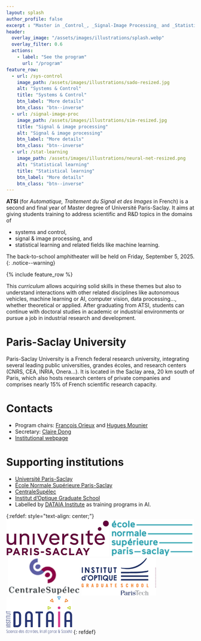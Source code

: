 ```yaml
---
layout: splash
author_profile: false
excerpt : "Master in _Control_, _Signal-Image Processing_ and _Statistical Learning_"
header:
  overlay_image: "/assets/images/illustrations/splash.webp"
  overlay_filter: 0.6
  actions:
    - label: "See the program"
      url: "/program"
feature_row:
  - url: /sys-control
    image_path: /assets/images/illustrations/sado-resized.jpg
    alt: "Systems & Control"
    title: "Systems & Control"
    btn_label: "More details"
    btn_class: "btn--inverse"
  - url: /signal-image-proc
    image_path: /assets/images/illustrations/sim-resized.jpg
    title: "Signal & image processing"
    alt: "Signal & image processing"
    btn_label: "More details"
    btn_class: "btn--inverse"
  - url: /stat-learning
    image_path: /assets/images/illustrations/neural-net-resized.png
    alt: "Statistical learning"
    title: "Statistical learning"
    btn_label: "More details"
    btn_class: "btn--inverse"
---
```


**ATSI** (for _Automatique, Traitement du Signal et des Images_ in French) is a
second and final year of Master degree of Université Paris-Saclay. It aims at
giving students training to address scientific and R&D topics in the domains
of
- systems and control,
- signal & image processing, and
- statistical learning and related fields like machine learning.

The back-to-school amphitheater will be held on Friday, September 5, 2025.
{: .notice--warning}

{% include feature_row %}

This _curriculum_ allows acquiring solid skills in these themes but also to
understand interactions with other related disciplines like autonomous vehicles,
machine learning or AI, computer vision, data processing..., whether theoretical
or applied. After graduating from ATSI, students can continue with doctoral
studies in academic or industrial environments or pursue a job in industrial
research and development.

# Paris-Saclay University

Paris-Saclay University is a French federal research university, integrating
several leading public universities, grandes écoles, and research centers (CNRS,
CEA, INRIA, Onera…). It is located in the Saclay area, 20 km south of Paris,
which also hosts research centers of private companies and comprises nearly 15%
of French scientific research capacity.

# Contacts

<!-- - Program chairs: François Orieux and Hugues Mounier ([email](email:master2rec-atsi.sciences@universite-paris-saclay.fr)) -->
- Program chairs: [François Orieux](mailto:francois.orieux@universite-paris-saclay.fr) and [Hugues Mounier](mailto:hugues.mounier@universite-paris-saclay.fr)
- Secretary: [Claire Dong](mailto:claire.dong@universite-paris-saclay.fr)
- [Institutional webpage]( https://www.universite-paris-saclay.fr/formation/master/electronique-energie-electrique-automatique/m2-automatique-traitement-du-signal-et-des-images)

# Supporting institutions

- [Université Paris-Saclay](https://www.universite-paris-saclay.fr/formation/master/electronique-energie-electrique-automatique/m2-automatique-traitement-du-signal-et-des-images)
- [École Normale Supérieure Paris-Saclay](http://ens-paris-saclay.fr/)
- [CentraleSupélec](http://www.centralesupelec.fr/)
- [Institut d’Optique Graduate School](https://www.institutoptique.fr/)
- Labelled by [DATAIA Institute](https://dataia.eu/) as training programs in AI.


{:refdef: style="text-align: center;"}
<img src="./assets/images/logo-ps.jpg" alt="Paris-Saclay logo" style="height:100px;" padding="10px">&nbsp;<img src="./assets/images/logo-ens.png" alt="ENS logo" style="height:100px;">&nbsp;<img src="./assets/images/logo-cs.png" alt="CS logo" style="height:100px;">&nbsp;<img src="./assets/images/logo-iogs.png" alt="IOGS logo" style="height:100px;">&nbsp;<img src="./assets/images/logo-dataia.png" alt="DataIA logo" style="height:100px;">
{: refdef}
